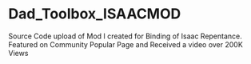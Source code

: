# Dad_Toolbox_ISAACMOD
Source Code upload of Mod I created for Binding of Isaac Repentance. Featured on Community Popular Page and Received a video over 200K Views
